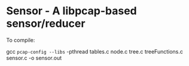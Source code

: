 Sensor - A libpcap-based sensor/reducer
=======================================

To compile:

gcc `pcap-config --libs` -pthread tables.c node.c tree.c treeFunctions.c sensor.c -o sensor.out
